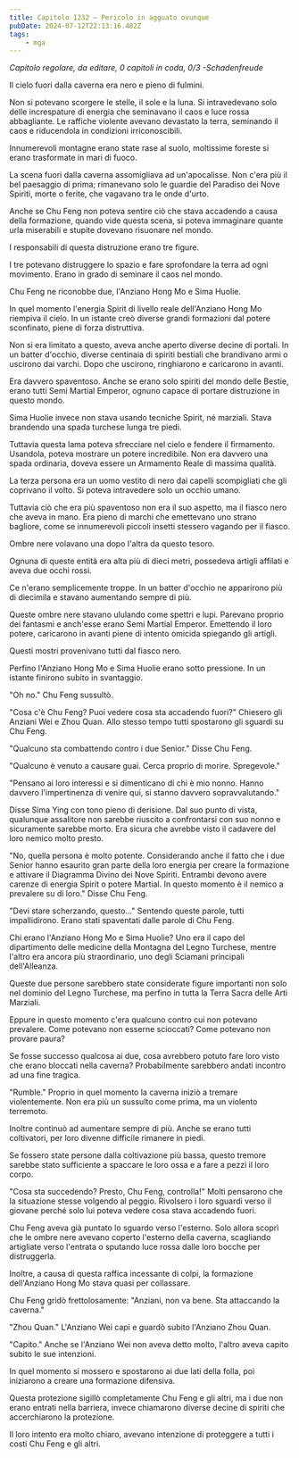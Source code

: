 ```yaml
---
title: Capitolo 1232 – Pericolo in agguato ovunque
pubDate: 2024-07-12T22:13:16.482Z
tags:
    - mga
---
```



<em>Capitolo regolare,
da editare,
0 capitoli in coda, 0/3
-Schadenfreude</em>


Il cielo fuori dalla caverna era nero e pieno di fulmini.


Non si potevano scorgere le stelle, il sole e la luna. Si intravedevano solo delle increspature di energia che seminavano il caos e luce rossa abbagliante. Le raffiche violente avevano devastato la terra, seminando il caos e riducendola in condizioni irriconoscibili.


Innumerevoli montagne erano state rase al suolo, moltissime foreste si erano trasformate in mari di fuoco.


La scena fuori dalla caverna assomigliava ad un'apocalisse. Non c'era più il bel paesaggio di prima; rimanevano solo le guardie del Paradiso dei Nove Spiriti, morte o ferite, che vagavano tra le onde d'urto.


Anche se Chu Feng non poteva sentire ciò che stava accadendo a causa della formazione, quando vide questa scena, si poteva immaginare quante urla miserabili e stupite dovevano risuonare nel mondo.


I responsabili di questa distruzione erano tre figure.


I tre potevano distruggere lo spazio e fare sprofondare la terra ad ogni movimento. Erano in grado di seminare il caos nel mondo.


Chu Feng ne riconobbe due, l'Anziano Hong Mo e Sima Huolie.


In quel momento l'energia Spirit di livello reale dell'Anziano Hong Mo riempiva il cielo. In un istante creò diverse grandi formazioni dal potere sconfinato, piene di forza distruttiva.


Non si era limitato a questo, aveva anche aperto diverse decine di portali. In un batter d'occhio, diverse centinaia di spiriti bestiali che brandivano armi o uscirono dai varchi. Dopo che uscirono, ringhiarono e caricarono in avanti.


Era davvero spaventoso. Anche se erano solo spiriti del mondo delle Bestie, erano tutti Semi Martial Emperor, ognuno capace di portare distruzione in questo mondo.


Sima Huolie invece non stava usando tecniche Spirit, né marziali. Stava brandendo una spada turchese lunga tre piedi.


Tuttavia questa lama poteva sfrecciare nel cielo e fendere il firmamento. Usandola, poteva mostrare un potere incredibile. Non era davvero una spada ordinaria, doveva essere un Armamento Reale di massima qualità.


La terza persona era un uomo vestito di nero dai capelli scompigliati che gli coprivano il volto. Si poteva intravedere solo un occhio umano.


Tuttavia ciò che era più spaventoso non era il suo aspetto, ma il fiasco nero che aveva in mano. Era pieno di marchi che emettevano uno strano bagliore, come se innumerevoli piccoli insetti stessero vagando per il fiasco.


Ombre nere volavano una dopo l'altra da questo tesoro.


Ognuna di queste entità era alta più di dieci metri, possedeva artigli affilati e aveva due occhi rossi.


Ce n'erano semplicemente troppe. In un batter d'occhio ne apparirono più di diecimila e stavano aumentando sempre di più.


Queste ombre nere stavano ululando come spettri e lupi. Parevano proprio dei fantasmi e anch'esse erano Semi Martial Emperor. Emettendo il loro potere, caricarono in avanti piene di intento omicida spiegando gli artigli.


Questi mostri provenivano tutti dal fiasco nero.


Perfino l'Anziano Hong Mo e Sima Huolie erano sotto pressione. In un istante finirono subito in svantaggio.


"Oh no." Chu Feng sussultò.


"Cosa c'è Chu Feng? Puoi vedere cosa sta accadendo fuori?" Chiesero gli Anziani Wei e Zhou Quan. Allo stesso tempo tutti spostarono gli sguardi su Chu Feng.


"Qualcuno sta combattendo contro i due Senior." Disse Chu Feng.


"Qualcuno è venuto a causare guai. Cerca proprio di morire. Spregevole."


"Pensano ai loro interessi e si dimenticano di chi è mio nonno. Hanno davvero l'impertinenza di venire qui, si stanno davvero sopravvalutando."


Disse Sima Ying con tono pieno di derisione. Dal suo punto di vista, qualunque assalitore non sarebbe riuscito a confrontarsi con suo nonno e sicuramente sarebbe morto. Era sicura che avrebbe visto il cadavere del loro nemico molto presto.


"No, quella persona è molto potente. Considerando anche il fatto che i due Senior hanno esaurito gran parte della loro energia per creare la formazione e attivare il Diagramma Divino dei Nove Spiriti. Entrambi devono avere carenze di energia Spirit o potere Martial. In questo momento è il nemico a prevalere su di loro." Disse Chu Feng.


"Devi stare scherzando, questo..." Sentendo queste parole, tutti impallidirono. Erano stati spaventati dalle parole di Chu Feng.


Chi erano l'Anziano Hong Mo e Sima Huolie? Uno era il capo del dipartimento delle medicine della Montagna del Legno Turchese, mentre l'altro era ancora più straordinario, uno degli Sciamani principali dell'Alleanza.


Queste due persone sarebbero state considerate figure importanti non solo nel dominio del Legno Turchese, ma perfino in tutta la Terra Sacra delle Arti Marziali.


Eppure in questo momento c'era qualcuno contro cui non potevano prevalere. Come potevano non esserne scioccati? Come potevano non provare paura? 


Se fosse successo qualcosa ai due, cosa avrebbero potuto fare loro visto che erano bloccati nella caverna? Probabilmente sarebbero andati incontro ad una fine tragica.


"Rumble." Proprio in quel momento la caverna iniziò a tremare violentemente. Non era più un sussulto come prima, ma un violento terremoto.


Inoltre continuò ad aumentare sempre di più. Anche se erano tutti coltivatori, per loro divenne difficile rimanere in piedi.


Se fossero state persone dalla coltivazione più bassa, questo tremore sarebbe stato sufficiente a spaccare le loro ossa e a fare a pezzi il loro corpo.


"Cosa sta succedendo? Presto, Chu Feng, controlla!" Molti pensarono che la situazione stesse volgendo al peggio. Rivolsero i loro sguardi verso il giovane perché solo lui poteva vedere cosa stava accadendo fuori.


Chu Feng aveva già puntato lo sguardo verso l'esterno. Solo allora scoprì che le ombre nere avevano coperto l'esterno della caverna, scagliando artigliate verso l'entrata o sputando luce rossa dalle loro bocche per distruggerla.


Inoltre, a causa di questa raffica incessante di colpi, la formazione dell'Anziano Hong Mo stava quasi per collassare.


Chu Feng gridò frettolosamente: "Anziani, non va bene. Sta attaccando la caverna."


"Zhou Quan." L'Anziano Wei capì e guardò subito l'Anziano Zhou Quan.


"Capito." Anche se l'Anziano Wei non aveva detto molto, l'altro aveva capito subito le sue intenzioni.


In quel momento si mossero e spostarono ai due lati della folla, poi iniziarono a creare una formazione difensiva.


Questa protezione sigillò completamente Chu Feng e gli altri, ma i due non erano entrati nella barriera, invece chiamarono diverse decine di spiriti che accerchiarono la protezione.


Il loro intento era molto chiaro, avevano intenzione di proteggere a tutti i costi Chu Feng e gli altri.
                                


                                



